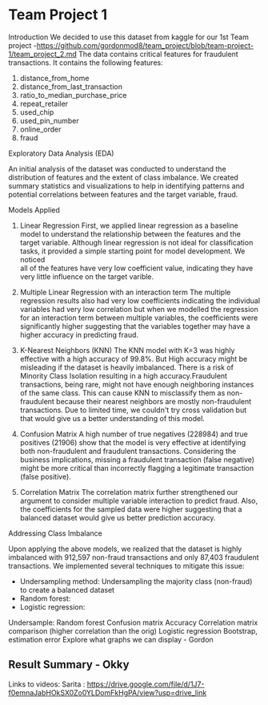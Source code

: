 # Team Project 1

Introduction
We decided to use this dataset from kaggle for our 1st Team project -https://github.com/gordonmod8/team_project/blob/team-project-1/team_project_2.md
The data contains critical features for fraudulent transactions. It contains the following features:

1. distance_from_home
2. distance_from_last_transaction
3. ratio_to_median_purchase_price
4. repeat_retailer
5. used_chip
6. used_pin_number
7. online_order
8. fraud

Exploratory Data Analysis (EDA)

An initial analysis of the dataset was conducted to understand the distribution of features and the extent of class imbalance. We created summary statistics and visualizations to help in identifying patterns and potential correlations between features and the target variable, fraud.

Models Applied

1. Linear Regression
   First, we applied linear regression as a baseline model to understand the relationship between the features and the target variable.
   Although linear regression is not ideal for classification tasks, it provided a simple starting point for model development. We noticed   
   all of the features have very low coefficient value, indicating they have very little influence on the target varible.

2. Multiple Linear Regression with an interaction term
The multiple regression results also had very low coefficients indicating the individual variables had very low correlation but when we modelled the regression for an interaction term between multiple variables, 
the coefficients were significantly higher suggesting that the variables together may have a higher accuracy in predicting fraud.

4. K-Nearest Neighbors (KNN)
The KNN model with K=3 was highly effective with a high accuracy of 99.8%. But High accuracy might be misleading if the dataset is heavily imbalanced.
There is a risk of Minority Class Isolation resulting in a high accuracy.Fraudulent transactions, being rare, might not have enough neighboring instances of the same class. 
This can cause KNN to misclassify them as non-fraudulent because their nearest neighbors are mostly non-fraudulent transactions. Due to limited time, we couldn't try cross validation but that would give us a better understanding of this model.

6. Confusion Matrix
A high number of true negatives (228984) and true positives (21906) show that the model is very effective at identifying both non-fraudulent and fraudulent transactions.
Considering the business implications, missing a fraudulent transaction (false negative) might be more critical than incorrectly flagging a legitimate transaction (false positive).

8. Correlation Matrix
The correlation matrix further strengthened our argument to consider multiple variable interaction to predict fraud.
Also, the coefficients for the sampled data were higher suggesting that a balanced dataset would give us better prediction accuracy.

Addressing Class Imbalance

Upon applying the above models, we realized that the dataset is highly imbalanced with 912,597 non-fraud transactions and only 87,403 fraudulent transactions. We implemented several techniques to mitigate this issue:

- Undersampling method: Undersampling the majority class (non-fraud) to create a balanced dataset
- Random forest:
- Logistic regression:


Undersample:
Random forest
Confusion matrix
Accuracy
Correlation matrix comparison (higher correlation than the orig)
Logistic regression
Bootstrap, estimation error
Explore what graphs we can display                 - Gordon


Result Summary    - Okky
-------------------------------------------------------------------------------------------------------------------------------------------------------------------------------------------------------------
Links to videos:
Sarita : https://drive.google.com/file/d/1J7-f0emnaJabHOkSX0Zo0YLDomFkHgPA/view?usp=drive_link
